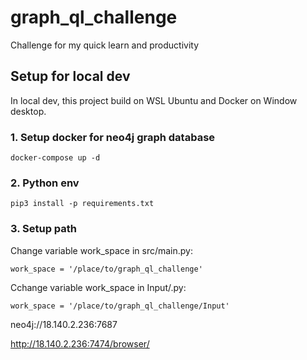 # graph_ql_challenge
Challenge for my quick learn and productivity

## Setup for local dev
In local dev, this project build on WSL Ubuntu and Docker on Window desktop.
### 1. Setup docker for neo4j graph database 
```
docker-compose up -d
```

### 2. Python env
```
pip3 install -p requirements.txt
```

### 3. Setup path

Change variable work_space in src/main.py:
```
work_space = '/place/to/graph_ql_challenge'
```

Cchange variable work_space in Input/.py:
```
work_space = '/place/to/graph_ql_challenge/Input'
```

neo4j://18.140.2.236:7687


http://18.140.2.236:7474/browser/